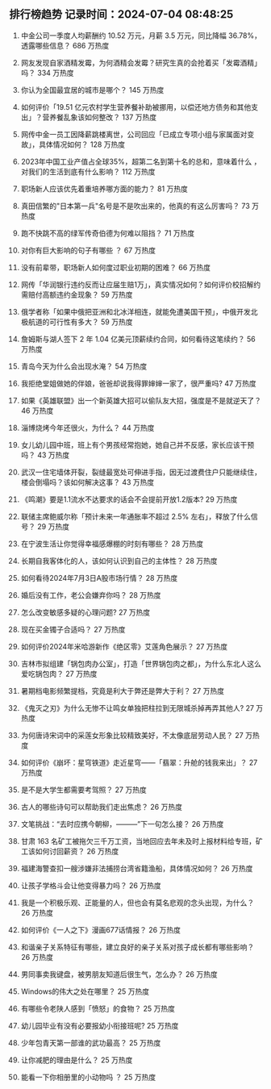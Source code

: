 
## 排行榜趋势 记录时间：2024-07-04 08:48:25
  
  1. 中金公司一季度人均薪酬约 10.52 万元，月薪 3.5 万元，同比降幅 36.78%，透露哪些信息？ 686 万热度
    
  2. 网友发现自家酒精发霉，为何酒精会发霉？研究生真的会抢着买「发霉酒精」吗？ 334 万热度
    
  3. 你认为全国最宜居的城市是哪个？ 145 万热度
    
  4. 如何评价「19.51 亿元农村学生营养餐补助被挪用，以偿还地方债务和其他支出」？营养餐乱象该如何整改？ 137 万热度
    
  5. 网传中金一员工因降薪跳楼离世，公司回应「已成立专项小组与家属面对变故」，具体情况如何？ 128 万热度
    
  6. 2023年中国工业产值占全球35%，超第二名到第十名的总和，意味着什么 ，对我们的生活到底有什么影响？ 112 万热度
    
  7. 职场新人应该优先着重培养哪方面的能力？ 81 万热度
    
  8. 真田信繁的"日本第一兵"名号是不是吹出来的，他真的有这么厉害吗？ 73 万热度
    
  9. 跑不快跳不高的绿军传奇伯德为何难以阻挡？ 71 万热度
    
  10. 对你有巨大影响的句子有哪些 ？ 67 万热度
    
  11. 没有前辈带，职场新人如何度过职业初期的困难？ 66 万热度
    
  12. 网传「华润银行违约反而让应届生赔1万」，真实情况如何？如何评价校招解约需赔付高额违约金现象？ 59 万热度
    
  13. 俄学者称「如果中俄把亚洲和北冰洋相连，就能免遭美国干预」，中俄开发北极航道的可行性有多大？ 59 万热度
    
  14. 詹姆斯与湖人签下 2 年 1.04 亿美元顶薪续约合同，如何看待这笔续约？ 56 万热度
    
  15. 青岛今天为什么会出现水淹？ 54 万热度
    
  16. 我拒绝堂姐做她的伴娘，爸爸却说我得罪婶婶一家了，很严重吗? 47 万热度
    
  17. 如果《英雄联盟》出一个新英雄大招可以偷队友大招，强度是不是就逆天了？ 46 万热度
    
  18. 淄博烧烤今年还很火，为什么？ 44 万热度
    
  19. 女儿幼儿园中班，班上有个男孩经常抱她，她自己并不反感，家长应该干预吗？ 43 万热度
    
  20. 武汉一住宅墙体开裂，裂缝最宽处可伸进手指，因无过渡费住户只能继续住，楼会倒塌吗？该如何解决这事？ 43 万热度
    
  21. 《鸣潮》要是1.1流水不达要求的话会不会提前开放1.2版本? 29 万热度
    
  22. 联储主席鲍威尔称「预计未来一年通胀率不超过 2.5% 左右」，释放了什么信号？ 29 万热度
    
  23. 在宁波生活让你觉得幸福感爆棚的时刻有哪些？ 28 万热度
    
  24. 长期自我客体化的人，该如何认识到自己的主体性？ 28 万热度
    
  25. 如何看待2024年7月3日A股市场行情？ 28 万热度
    
  26. 婚后没有工作，老公会嫌弃你吗？ 28 万热度
    
  27. 怎么改变敏感多疑的心理问题? 27 万热度
    
  28. 现在买金镯子合适吗？ 27 万热度
    
  29. 如何评价2024年米哈游新作《绝区零》艾莲角色展示？ 27 万热度
    
  30. 吉林市拟组建「锅包肉办公室」，打造「世界锅包肉之都」，为什么东北人这么爱吃锅包肉？ 27 万热度
    
  31. 暑期档电影频繁提档，究竟是利大于弊还是弊大于利？ 27 万热度
    
  32. 《鬼灭之刃》为什么无惨不让鸣女单独把柱拉到无限城杀掉再弄其他人? 27 万热度
    
  33. 为何唐诗宋词中的采莲女形象比较精致美好，不太像底层劳动人民？ 27 万热度
    
  34. 如何评价《崩坏：星穹铁道》走近星穹——「翡翠：升舱的钱我来出」？ 27 万热度
    
  35. 是不是大学生都需要考驾照？ 27 万热度
    
  36. 古人的哪些诗句可以帮助我们走出焦虑？ 26 万热度
    
  37. 文笔挑战：“去时应携今朝柳，———”下一句怎么接？ 26 万热度
    
  38. 甘肃 163 名矿工被拖欠三千万工资，当地回应去年未及时上报材料给专班，矿工该如何讨回薪资？ 26 万热度
    
  39. 福建海警查扣一艘涉嫌非法捕捞台湾省籍渔船，具体情况如何？ 26 万热度
    
  40. 让孩子学格斗会让他变得暴力吗？ 26 万热度
    
  41. 我是一个积极乐观、正能量的人，但也会有莫名悲观的念头出现，为什么？ 26 万热度
    
  42. 如何评价《一人之下》漫画677话情报？ 26 万热度
    
  43. 和谐亲子关系特征有哪些，建立良好的亲子关系对孩子成长都有哪些影响？ 26 万热度
    
  44. 男同事卖我键盘，被男朋友知道后很生气，怎么办？ 26 万热度
    
  45. Windows的伟大之处在哪里？ 25 万热度
    
  46. 有哪些令老陕人感到「愤怒」的食物？ 25 万热度
    
  47. 幼儿园毕业有没有必要报幼小衔接班呢? 25 万热度
    
  48. 少年包青天第一部谁的武功最高？ 25 万热度
    
  49. 让你减肥的理由是什么？ 25 万热度
    
  50. 能看一下你相册里的小动物吗 ？ 25 万热度
    
